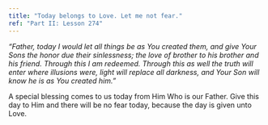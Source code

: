 ```yaml
---
title: "Today belongs to Love. Let me not fear."
ref: "Part II: Lesson 274"
---
```


*“Father, today I would let all things be as You created them, and give
Your Sons the honor due their sinlessness; the love of brother to his
brother and his friend. Through this I am redeemed. Through this as well
the truth will enter where illusions were, light will replace all
darkness, and Your Son will know he is as You created him.”*

A special blessing comes to us today from Him Who is our Father. Give
this day to Him and there will be no fear today, because the day is
given unto Love.

